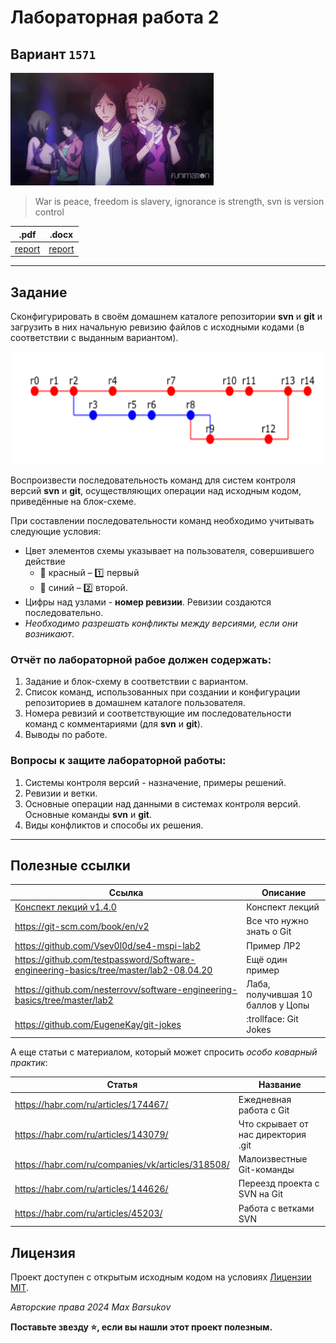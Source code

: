 # Лабораторная работа 2

## Вариант `1571`

<img alt="anime" src="./.resources/anime.gif" height="180">

> War is peace, freedom is slavery, ignorance is strength, svn is version control


|.pdf|.docx|
|-|-|
| [report](./docs/report.pdf) | [report](./docs/report.docx) |

---

## Задание

Сконфигурировать в своём домашнем каталоге репозитории **svn** и **git** и загрузить в них начальную ревизию файлов с исходными кодами (в соответствии с выданным вариантом).


<img alt="task" src="./.resources/task.png" height="180">

Воспроизвести последовательность команд для систем контроля версий **svn** и **git**, осуществляющих операции над исходным кодом, приведённые на блок-схеме.

При составлении последовательности команд необходимо учитывать следующие условия:

- Цвет элементов схемы указывает на пользователя, совершившего действие
  - :red_circle: красный – :one: первый
  - :large_blue_circle: синий – :two: второй.
- Цифры над узлами - **номер ревизии**. Ревизии создаются последовательно.
- *Необходимо разрешать конфликты между версиями, если они возникают*.


### Отчёт по лабораторной рабое должен содержать:

1. Задание и блок-схему в соответствии с вариантом.
2. Список команд, использованных при создании и конфигурации репозиториев в домашнем каталоге пользователя.
3. Номера ревизий и соответствующие им последовательности команд с комментариями (для **svn** и **git**).
4. Выводы по работе.

### Вопросы к защите лабораторной работы:

1. Системы контроля версий - назначение, примеры решений.
2. Ревизии и ветки.
3. Основные операции над данными в системах контроля версий. Основные команды **svn** и **git**.
4. Виды конфликтов и способы их решения.

---

## Полезные ссылки

| Ссылка | Описание |
| --- | --- |
| [Конспект лекций v1.4.0](https://se.ifmo.ru/documents/10180/671657/%D0%9B%D0%B5%D0%BA%D1%86%D0%B8%D0%B8+%D0%BF%D0%BE+%D0%9E%D0%9F%D0%98+v1.3.3.pdf/50ce1e06-00d9-4900-be9c-a3316a746d6d) | Конспект лекций |
| https://git-scm.com/book/en/v2 | Все что нужно знать о Git |
| https://github.com/Vsev0l0d/se4-mspi-lab2 | Пример ЛР2 |
| https://github.com/testpassword/Software-engineering-basics/tree/master/lab2-08.04.20 | Ещё один пример |
| https://github.com/nesterrovv/software-engineering-basics/tree/master/lab2 | Лаба, получившая 10 баллов у Цопы |
| https://github.com/EugeneKay/git-jokes | :trollface: Git Jokes |

А еще статьи с материалом, который может спросить *особо коварный практик*:

| Статья | Название |
| --- | --- |
| https://habr.com/ru/articles/174467/ | Ежедневная работа с Git |
| https://habr.com/ru/articles/143079/ | Что скрывает от нас директория .git |
| https://habr.com/ru/companies/vk/articles/318508/ | Малоизвестные Git-команды |
| https://habr.com/ru/articles/144626/ | Переезд проекта с SVN на Git |
| https://habr.com/ru/articles/45203/ | Работа с ветками SVN |

## Лицензия <a name="license"></a>

Проект доступен с открытым исходным кодом на условиях [Лицензии MIT](https://opensource.org/license/mit/).

*Авторские права 2024 Max Barsukov*

**Поставьте звезду :star:, если вы нашли этот проект полезным.**
